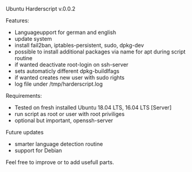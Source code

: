 Ubuntu Harderscript v.0.0.2

Features:
- Languageupport for german and english
- update system
- install fail2ban, iptables-persistent, sudo, dpkg-dev
- possible to install additional packages via name for apt during script routine
- if wanted deactivate root-login on ssh-server
- sets automaticly different dpkg-buildlfags
- if wanted creates new user with sudo rights
- log file under /tmp/harderscript.log

Requirements:
- Tested on fresh installed Ubuntu 18.04 LTS, 16.04 LTS [Server]
- run script as root or user with root priviliges
- optional but important, openssh-server

Future updates
- smarter language detection routine
- support for Debian


Feel free to improve or to add usefull parts. 
